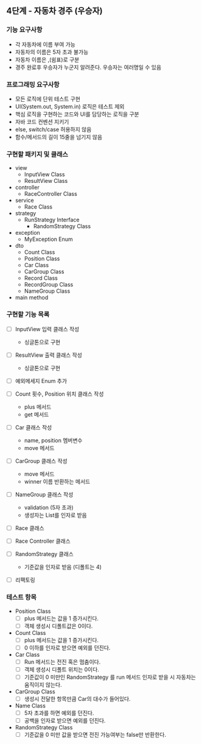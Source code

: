 4단계 - 자동차 경주 (우승자)
---

### 기능 요구사항
- 각 자동차에 이름 부여 가능
- 자동차의 이름은 5자 초과 불가능
- 자동차 이름은 ,(쉼표)로 구분
- 경주 완료후 우승자가 누군지 알려준다. 우승자는 여러명일 수 있음


### 프로그래밍 요구사항
- 모든 로직에 단위 테스트 구현
- UI(System.out, System.in) 로직은 테스트 제외
- 핵심 로직을 구현하는 코드와 UI를 담당하는 로직을 구분
- 자바 코드 컨벤션 지키기
- else, switch/case 허용하지 않음
- 함수/메서드의 길이 15줄을 넘기지 않음


### 구현할 패키지 및 클래스
- view
    - InputView Class
    - ResultView Class
- controller
    - RaceController Class
- service
    - Race Class
- strategy
    - RunStrategy Interface
        - RandomStrategy Class
- exception
    - MyException Enum
- dto
    - Count Class
    - Position Class
    - Car Class
    - CarGroup Class
    - Record Class 
    - RecordGroup Class
    - NameGroup Class
- main method
    

### 구현할 기능 목록
- [ ] InputView 입력 클래스 작성
    - 싱글톤으로 구현
- [ ] ResultView 출력 클래스 작성 
    - 싱글톤으로 구현
- [ ] 예외메세지 Enum 추가
- [ ] Count 횟수, Position 위치 클래스 작성
    - plus 메서드
    - get 메서드
- [ ] Car 클래스 작성
    - name, position 멤버변수
    - move 메서드
- [ ] CarGroup 클래스 작성
    - move 메서드
    - winner 이름 반환하는 메서드
- [ ] NameGroup 클래스 작성
    - validation (5자 초과)
    - 생성자는 List를 인자로 받음
- [ ] Race 클래스
- [ ] Race Controller 클래스
- [ ] RandomStrategy 클래스
    - 기준값을 인자로 받음 (디폴트는 4)
- [ ] 리팩토링


### 테스트 항목
- Position Class
    - [ ] plus 메서드는 값을 1 증가시킨다.
    - [ ] 객체 생성시 디폴트값은 0이다.
- Count Class
    - [ ] plus 메서드는 값을 1 증가시킨다.
    - [ ] 0 이하를 인자로 받으면 예외를 던진다.
- Car Class
    - [ ] Run 메서드는 전진 혹은 멈춤이다.
    - [ ] 객체 생성시 디폴트 위치는 0이다.
    - [ ] 기준값이 0 미만인 RandomStrategy 를 run 메서드 인자로 받을 시 자동차는 움직이지 않는다.
- CarGroup Class
    - [ ] 생성시 전달한 항목만큼 Car의 대수가 들어있다.
- Name Class
    - [ ] 5자 초과를 하면 예외를 던진다.
    - [ ] 공백을 인자로 받으면 예외를 던진다.
- RandomStrategy Class
    - [ ] 기준값을 0 미만 값을 받으면 전진 가능여부는 false만 반환한다.
